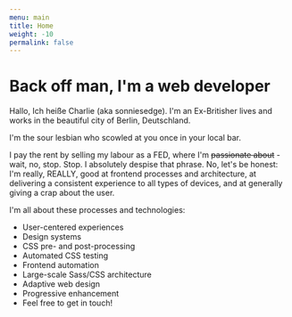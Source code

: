 ```yaml
---
menu: main
title: Home
weight: -10
permalink: false
---
```


# Back off man, I'm a web developer

Hallo, Ich heiße Charlie (aka sonniesedge). I'm an Ex-Britisher lives and works in the beautiful city of Berlin, Deutschland.

I'm the sour lesbian who scowled at you once in your local bar.

I pay the rent by selling my labour as a FED, where I'm ~~passionate about~~ - wait, no, stop. Stop. I absolutely despise that phrase. No, let's be honest: I'm really, REALLY, good at frontend processes and architecture, at delivering a consistent experience to all types of devices, and at generally giving a crap about the user.

I'm all about these processes and technologies:

- User-centered experiences
- Design systems
- CSS pre- and post-processing
- Automated CSS testing
- Frontend automation
- Large-scale Sass/CSS architecture
- Adaptive web design
- Progressive enhancement
- Feel free to get in touch!
